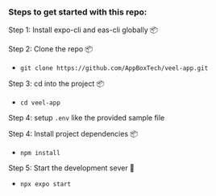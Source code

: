 ### Steps to get started with this repo:

Step 1: Install expo-cli and eas-cli globally 📦

Step 2: Clone the repo 📦

- `git clone https://github.com/AppBoxTech/veel-app.git`

Step 3: cd into the project 📦

- `cd veel-app`

Step 4: setup `.env` like the provided sample file

Step 4: Install project dependencies 📦

- `npm install`

Step 5: Start the development sever 🚀

- `npx expo start`
